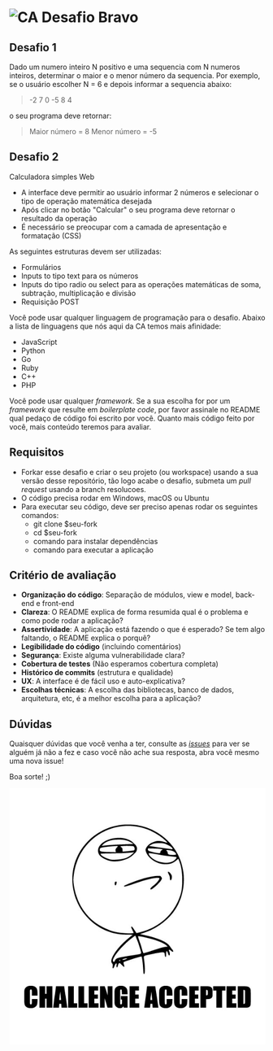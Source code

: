 # <img src="https://avatars1.githubusercontent.com/u/42723118?s=200&v=4" alt="CA" width="24" /> Desafio Bravo

## Desafio 1

Dado um numero inteiro N positivo e uma sequencia com N numeros inteiros, determinar o maior e o menor número da sequencia.
Por exemplo, se o usuário escolher N = 6 e depois informar a sequencia abaixo:

>   -2  7  0  -5  8  4

o seu programa deve retornar:

> Maior número = 8
> Menor número = -5

## Desafio 2

Calculadora simples Web

- A interface deve permitir ao usuário informar 2 números e selecionar o tipo de operação matemática desejada
- Após clicar no botão "Calcular" o seu programa deve retornar o resultado da operação
- É necessário se preocupar com a camada de apresentação e formatação (CSS)

As seguintes estruturas devem ser utilizadas:

- Formulários
- Inputs to tipo text para os números
- Inputs do tipo radio ou select para as operações matemáticas de soma, subtração, multiplicação e divisão
- Requisição POST

Você pode usar qualquer linguagem de programação para o desafio. Abaixo a lista de linguagens que nós aqui da CA temos mais afinidade:
- JavaScript
- Python
- Go
- Ruby
- C++
- PHP

Você pode usar qualquer _framework_. Se a sua escolha for por um _framework_ que resulte em _boilerplate code_, por favor assinale no README qual pedaço de código foi escrito por você. Quanto mais código feito por você, mais conteúdo teremos para avaliar.

## Requisitos
- Forkar esse desafio e criar o seu projeto (ou workspace) usando a sua versão desse repositório, tão logo acabe o desafio, submeta um *pull request* usando a branch resolucoes.
- O código precisa rodar em Windows, macOS ou Ubuntu
- Para executar seu código, deve ser preciso apenas rodar os seguintes comandos:
  - git clone $seu-fork
  - cd $seu-fork
  - comando para instalar dependências
  - comando para executar a aplicação


## Critério de avaliação

- **Organização do código**: Separação de módulos, view e model, back-end e front-end
- **Clareza**: O README explica de forma resumida qual é o problema e como pode rodar a aplicação?
- **Assertividade**: A aplicação está fazendo o que é esperado? Se tem algo faltando, o README explica o porquê?
- **Legibilidade do código** (incluindo comentários)
- **Segurança**: Existe alguma vulnerabilidade clara?
- **Cobertura de testes** (Não esperamos cobertura completa)
- **Histórico de commits** (estrutura e qualidade)
- **UX**: A interface é de fácil uso e auto-explicativa?
- **Escolhas técnicas**: A escolha das bibliotecas, banco de dados, arquitetura, etc, é a melhor escolha para a aplicação?

## Dúvidas

Quaisquer dúvidas que você venha a ter, consulte as [_issues_](https://github.com/cybers-athletic/challenge-bravo/issues) para ver se alguém já não a fez e caso você não ache sua resposta, abra você mesmo uma nova issue!

Boa sorte! ;)

<p align="center">
  <img src="ca.jpg" alt="Challange accepted" />
</p>
